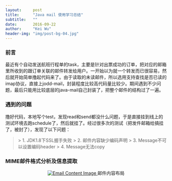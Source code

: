 ```yaml
---
layout:     post
title:      "Java mail 使用学习总结"
subtitle:   ""
date:       2016-09-22
author:     "Kei Wu"
header-img: "img/post-bg-04.jpg"
---
```


### 前言
最近有个自动发送航班行程单的task，主要是针对出票成功的订单，把对应的邮箱里所收到的跟订单关联的邮件转发给用户。一开始以为就一个转发而已很容易，然后就开始简单撸起代码来了。由于读取的未读邮件，所以选用支持查找是否已读的imap协议，直接上jodd-mail，封装程度比较高代码量比较少。期间遇到不少问题，最后只能用比较底层的java-mail自己封装了，把整个邮件的结构过了一遍。

### 遇到的问题
撸好代码，本地写个test，发现read和send都没什么问题，于是直接挂到线上的测试环境去跑schedule了，然后就挂了。经过很多次的测试（把发件邮箱给搞挂了，被封了），发现了以下问题：
<blockquote>
> 1. JDK1.8下SSL握手失败
> 2. 邮件内容缺少编码声明
> 3. Message不可以设置编码header
> 4. Message无法copy
</blockquote>

### MIME邮件格式分析及信息提取
<center>
<a href="#">
    <img src="http://www.pythonclub.org/_media/python-files/mime-type.gif" alt="Email Content Image">
</a>
<span class="caption text-muted">邮件内容布局</span>
</center>


